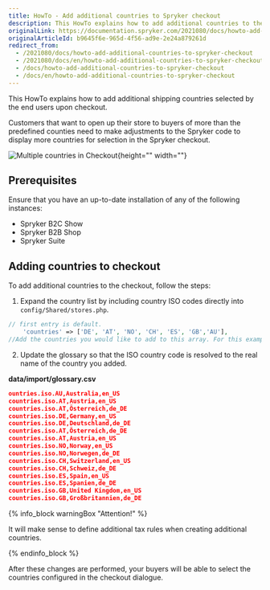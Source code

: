 ```yaml
---
title: HowTo - Add additional countries to Spryker checkout
description: This HowTo explains how to add additional countries to the checout.
originalLink: https://documentation.spryker.com/2021080/docs/howto-add-additional-countries-to-spryker-checkout
originalArticleId: b9645f6e-965d-4f56-ad9e-2e24a879261d
redirect_from:
  - /2021080/docs/howto-add-additional-countries-to-spryker-checkout
  - /2021080/docs/en/howto-add-additional-countries-to-spryker-checkout
  - /docs/howto-add-additional-countries-to-spryker-checkout
  - /docs/en/howto-add-additional-countries-to-spryker-checkout
---
```


This HowTo explains how to add additional shipping countries selected by the end users upon checkout.

Customers that want to open up their store to buyers of more than the predefined counties need to make adjustments to the Spryker code to display more countries for selection in the Spryker checkout.

![Multiple countries in Checkout](https://spryker.s3.eu-central-1.amazonaws.com/docs/Tutorials/HowTos/HowTo+-+Add+additional+countries+to+Spryker+checkout/checkout-multiple-countries.png){height="" width=""}

## Prerequisites
Ensure that you have an up-to-date installation of any of the following instances:

* Spryker B2C Show
* Spryker B2B Shop
* Spryker Suite

## Adding countries to checkout
To add additional countries to the checkout, follow the steps:

1. Expand the country list by including country ISO codes directly into `config/Shared/stores.php`.

```php
// first entry is default.
    'countries' => ['DE', 'AT', 'NO', 'CH', 'ES', 'GB','AU'],
//Add the countries you would like to add to this array. For this example "AU" (Australia) was added
```
2. Update the glossary so that the ISO country code is resolved to the real name of the country you added.

**data/import/glossary.csv**

```json
ountries.iso.AU,Australia,en_US
countries.iso.AT,Austria,en_US
countries.iso.AT,Österreich,de_DE
countries.iso.DE,Germany,en_US
countries.iso.DE,Deutschland,de_DE
countries.iso.AT,Österreich,de_DE
countries.iso.AT,Austria,en_US
countries.iso.NO,Norway,en_US
countries.iso.NO,Norwegen,de_DE
countries.iso.CH,Switzerland,en_US
countries.iso.CH,Schweiz,de_DE
countries.iso.ES,Spain,en_US
countries.iso.ES,Spanien,de_DE
countries.iso.GB,United Kingdom,en_US
countries.iso.GB,Großbritannien,de_DE
```
{% info_block warningBox "Attention!" %}


It will make sense to define additional tax rules when creating additional countries.

{% endinfo_block %}


After these changes are performed, your buyers will be able to select the countries configured in the checkout dialogue.
